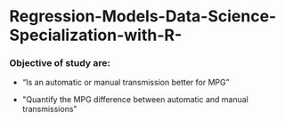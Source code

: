 # Regression-Models-Data-Science-Specialization-with-R-
### Objective of study are:  
* “Is an automatic or manual transmission better for MPG”

* "Quantify the MPG difference between automatic and manual transmissions" 
